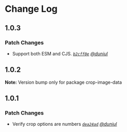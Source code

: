 # Change Log

## 1.0.3

### Patch Changes

- Support both ESM and CJS.
  _[`b2cff0e`](https://github.com/duniul/crop-image-data/commit/b2cff0e37e2ea20395d1619bee34f8939121db90)
  [@duniul](https://github.com/duniul)_

## 1.0.2

**Note:** Version bump only for package crop-image-data

## 1.0.1

### Patch Changes

- Verify crop options are numbers
  _[`dea24ad`](https://github.com/duniul/crop-image-data/commit/dea24adfb823a85d20fa7362d0575262d6da2ee5)
  [@duniul](https://github.com/duniul)_
